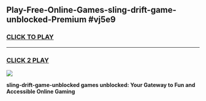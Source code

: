 
## Play-Free-Online-Games-sling-drift-game-unblocked-Premium #vj5e9
<h3>
<a href="https://premium.freeplayer.one?title=sling-drift-game-unblocked&ref=8M">CLICK TO PLAY</a></h3>
<hr>

<h3>
<a href="https://premium.freeplayer.one?title=sling-drift-game-unblocked&ref=8M">CLICK 2 PLAY</a>
  
</h3>

<a href="https://premium.freeplayer.one?title=sling-drift-game-unblocked&ref=8M"><img src="https://clearcache.store/games.png"></a>


**sling-drift-game-unblocked games unblocked: Your Gateway to Fun and Accessible Online Gaming**
